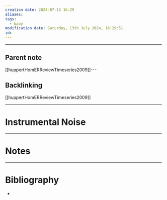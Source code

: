 ```yaml
---
creation date: 2024-07-13 16:29
aliases: 
tags:
  - baby
modification date: Saturday, 13th July 2024, 16:29:51
id:
---
```

--- 
## Parent note
[[huppertHomERReviewTimeseries2009]]---
## Backlinking
[[huppertHomERReviewTimeseries2009]]

---
# Instrumental Noise


---
# Notes


---
# Bibliography
+ 